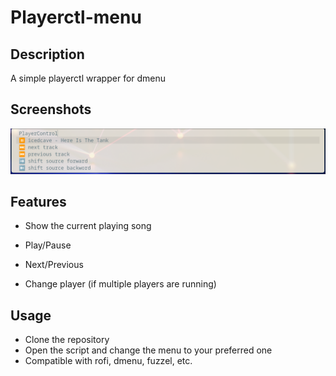 # Playerctl-menu

## Description

A simple playerctl wrapper for dmenu

## Screenshots

![Alt text](example-fuzzel.png?raw=true "Example Fuzzel menu")

## Features

 - Show the current playing song

 - Play/Pause

 - Next/Previous

 - Change player (if multiple players are running)

## Usage

- Clone the repository
- Open the script and change the menu to your preferred one
- Compatible with rofi, dmenu, fuzzel, etc.
